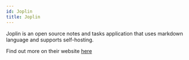 ```yaml
---
id: Joplin
title: Joplin
---
```


Joplin is an open source notes and tasks application that uses markdown language and supports self-hosting. 

Find out more on their website [here](https://joplinapp.org)
